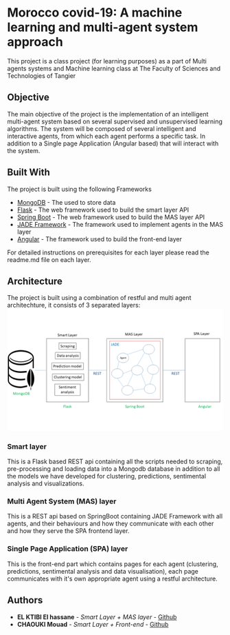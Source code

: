# Morocco covid-19: A machine learning and multi-agent system approach

This project is a class project (for learning purposes) as a part of Multi agents systems and Machine learning class at The Faculty of Sciences and Technologies of Tangier

## Objective

The main objective of the project is the implementation of an intelligent multi-agent system based on several supervised and unsupervised learning algorithms. The system will be composed of several intelligent and interactive agents, from which each agent performs a specific task. In addition to a Single page Application (Angular based) that will interact with the system.

## Built With
The project is built using the following Frameworks 

* [MongoDB](https://www.mongodb.com/) - The used to store data
* [Flask](https://flask.palletsprojects.com/en/1.1.x/) - The web framework used to build the smart layer API
* [Spring Boot](https://spring.io/projects/spring-boot) - The web framework used to build the MAS layer API
* [JADE Framework](https://jade.tilab.com/) - The framework used to implement agents in the MAS layer
* [Angular](https://angular.io/) - The framework used to build the front-end layer

For detailed instructions on prerequisites for each layer please read the readme.md file on each layer.

## Architecture

The project is built using a combination of restful and multi agent architechture, it consists of 3 separated layers:
![picture](architecture.png)

### Smart layer
This is a Flask based REST api containing all the scripts needed to scraping, pre-processing and loading data into a Mongodb database in addition to all the models we have developed for clustering, predictions, sentimental analysis and visualizations.
### Multi Agent System (MAS) layer 
This is a REST api based on SpringBoot containing JADE Framework with all agents, and their behaviours and how they communicate with each other and 
how they serve the SPA frontend layer.
### Single Page Application (SPA) layer
This is the front-end part which contains pages for each agent (clustering, predictions, sentimental analysis and data visualisation), each page communicates with it's own appropriate agent using a restful architecture.

## Authors

* **EL KTIBI El hassane** - *Smart Layer + MAS layer* - [Github](https://github.com/elhassane)
* **CHAOUKI Mouad** - *Smart Layer + Front-end* - [Github](https://github.com/MouadCh)


  

